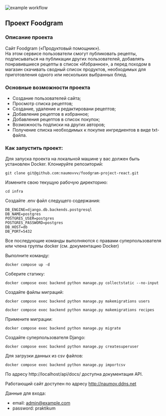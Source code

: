 ![example workflow](https://github.com/naumovvv/foodgram-project-react/actions/workflows/main.yml/badge.svg)

## Проект Foodgram
### Описание проекта

Cайт Foodgram («Продуктовый помощник»).   
На этом сервисе пользователи смогут публиковать рецепты, подписываться на публикации других пользователей, добавлять понравившиеся рецепты в список «Избранное», а перед походом в магазин скачивать сводный список продуктов, необходимых для приготовления одного или нескольких выбранных блюд.

### Основные возможности проекта
- Создание пользователей сайта;
- Просмотр списка рецептов;
- Создание, удаление и редактировани рецептов;
- Добавление рецептов в избранное;
- Добавления рецептов в список покупок;
- Возможность подписки на других авторов;
- Получение списка необходимых к покупке ингредиентов в виде txt-файла.


### Как запустить проект:

Для запуска проекта на локальной машине у вас должен быть установлен Docker.
Клонируйте репозиторий:
```
git clone git@github.com:naumovvv/foodgram-project-react.git
```

Измените свою текущую рабочую директорию:
```
cd infra
```

Создайте .env файл следущего содержания:
```
DB_ENGINE=django.db.backends.postgresql
DB_NAME=postgres
POSTGRES_USER=postgres
POSTGRES_PASSWORD=postgres
DB_HOST=db
DB_PORT=5432
``` 
Все последующие команды выполняются с правами суперпользователя 
или члена группы docker (см. документацию Docker) 

Выполните команду:
```
docker compose up -d
```

Соберите статику:
```
docker compose exec backend python manage.py collectstatic --no-input
```
Создайте файлы миграций:
```
docker compose exec backend python manage.py makemigrations users
```

````
docker compose exec backend python manage.py makemigrations recipes
````

Примените миграции:
```
docker compose exec backend python manage.py migrate
```

Создайте суперпользователя Django:
```
docker compose exec backend python manage.py createsuperuser
```

Для загрузки данных из csv файлов:
```
docker compose exec backend python manage.py importcsv
```


По адресу http://localhost/api/docs/ доступна документация API.


Работающий сайт доступен по адресу http://naumov.ddns.net

Данные для входа:  
- email: admin@example.com  
- password: praktikum  

